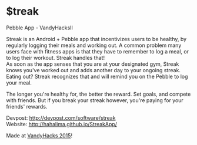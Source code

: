 # $treak
Pebble App - VandyHacksII

Streak is an Android + Pebble app that incentivizes users to be healthy, by regularly logging their meals and working out. A common problem many users face with fitness apps is that they have to remember to log a meal, or to log their workout. Streak handles that!<br>
As soon as the app senses that you are at your designated gym, Streak knows you've worked out and adds another day to your ongoing streak. Eating out? Streak recognizes that and will remind you on the Pebble to log your meal.

The longer you're healthy for, the better the reward. Set goals, and compete with friends. But if you break your streak however, you're paying for your friends' rewards.

Devpost: http://devpost.com/software/streak <br>
Website: http://hahalima.github.io/StreakApp/

Made at [VandyHacks 2015](http://www.vandyhacks.org/)!
